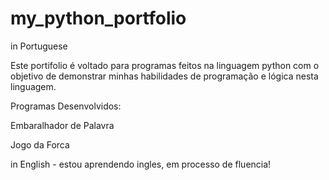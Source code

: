 # my_python_portfolio
in Portuguese

Este portifolio é voltado para programas feitos na linguagem python com o objetivo de demonstrar minhas habilidades de programação e lógica nesta linguagem.

Programas Desenvolvidos:

Embaralhador de Palavra

Jogo da Forca


in English - estou aprendendo ingles, em processo de fluencia!
